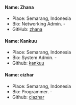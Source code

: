 #### Name: Zhana

- Place: Semarang, Indonesia
- Bio: Networking Admin. -
- GitHub: [zhana](https://github.com/nearfoe1)


#### Name: Kankuu

- Place: Semarang, Indonesia
- Bio: System Admin. -
- Github: [kankuu](https://github.com/kankuu)

#### Name: cizhar

- Place: Semarang, Indonesia
- Bio: Programmer. -
- Github: [ciazhar](https://github.com/ciazhar)